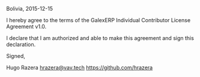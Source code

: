 Bolivia, 2015-12-15

I hereby agree to the terms of the GalexERP Individual Contributor License
Agreement v1.0.

I declare that I am authorized and able to make this agreement and sign this
declaration.

Signed,

Hugo Razera hrazera@vav.tech https://github.com/hrazera
